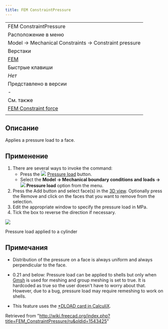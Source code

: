```yaml
---
title: FEM ConstraintPressure
---
```

|  |
| --- |
| FEM ConstraintPressure |
| Расположение в меню |
| Model → Mechanical Constraints → Constraint pressure |
| Верстаки |
| [FEM](/FEM_Workbench/ru "FEM Workbench/ru") |
| Быстрые клавиши |
| *Нет* |
| Представлено в версии |
| - |
| См. также |
| [FEM Constraint force](/FEM_ConstraintForce/ru "FEM ConstraintForce/ru") |
|  |

## Описание

Applies a pressure load to a face.

## Применение

1. There are several ways to invoke the command:
   * Press the ![](/images/FEM_ConstraintPressure.svg) [Pressure load](/FEM_ConstraintPressure "FEM ConstraintPressure") button.
   * Select the **Model → Mechanical boundary conditions and loads → ![](/images/FEM_ConstraintPressure.svg) Pressure load** option from the menu.
2. Press the Add button and select face(s) in the [3D view](/3D_view "3D view"). Optionally press the Remove and click on the faces that you want to remove from the selection.
3. Edit the appropriate window to specify the pressure load in MPa.
4. Tick the box to reverse the direction if necessary.

![](/images/FEM_Pressure_example.PNG)

Pressure load applied to a cylinder

## Примечания

* Distribution of the pressure on a face is always uniform and always perpendicular to the face.

* 0.21 and below: Pressure load can be applied to shells but only when [Gmsh](/FEM_MeshGmshFromShape "FEM MeshGmshFromShape") is used for meshing and group meshing is set to true. It is hardcoded as true so the user doesn't have to worry about that. However, due to a bug, pressure load may require remeshing to work on shells.
* This feature uses the [\*DLOAD card in CalculiX](https://web.mit.edu/calculix_v2.7/CalculiX/ccx_2.7/doc/ccx/node190.html).

Retrieved from "<http://wiki.freecad.org/index.php?title=FEM_ConstraintPressure/ru&oldid=1543425>"